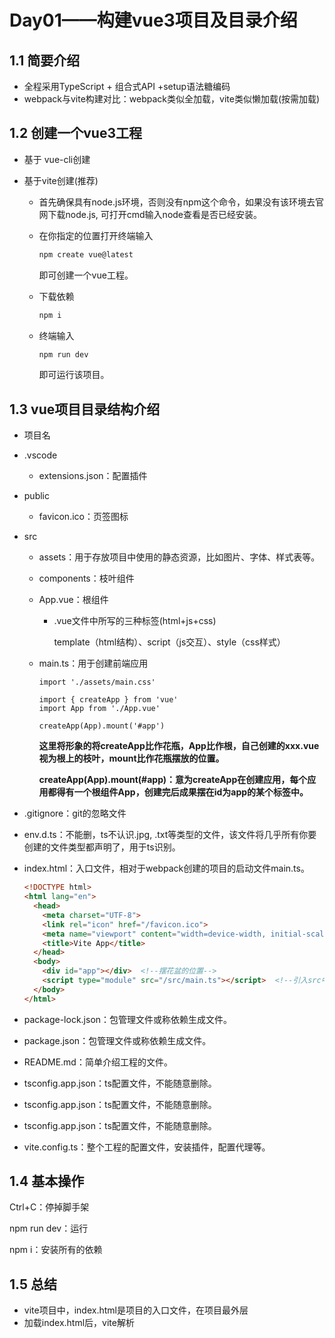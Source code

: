 # Day01——构建vue3项目及目录介绍

## 1.1 简要介绍

* 全程采用TypeScript + 组合式API +setup语法糖编码
* webpack与vite构建对比：webpack类似全加载，vite类似懒加载(按需加载)

## 1.2 创建一个vue3工程

* 基于 vue-cli创建

* 基于vite创建(推荐)

  * 首先确保具有node.js环境，否则没有npm这个命令，如果没有该环境去官网下载node.js,  可打开cmd输入node查看是否已经安装。

  * 在你指定的位置打开终端输入 

    ```powershell
    npm create vue@latest
    ```

     即可创建一个vue工程。

  * 下载依赖

    ```powershell
    npm i
    ```

  * 终端输入

    ```powershell
    npm run dev
    ```

    即可运行该项目。

## 1.3 vue项目目录结构介绍

*  项目名

  * .vscode

    * extensions.json：配置插件

  * public

    * favicon.ico：页签图标

  * src

    * assets：用于存放项目中使用的静态资源，比如图片、字体、样式表等。

    * components：枝叶组件

    * App.vue：根组件

      * .vue文件中所写的三种标签(html+js+css)

        template（html结构）、script（js交互）、style（css样式）

    * main.ts：用于创建前端应用

      ```tsx
      import './assets/main.css'
      
      import { createApp } from 'vue'
      import App from './App.vue'
      
      createApp(App).mount('#app')
      
      ```

      ​	**这里将形象的将createApp比作花瓶，App比作根，自己创建的xxx.vue视为根上的枝叶，mount比作花瓶摆放的位置。**

      ​	**createApp(App).mount(#app)：意为createApp在创建应用，每个应用都得有一个根组件App，创建完后成果摆在id为app的某个标签中。**

  * .gitignore：git的忽略文件

  * env.d.ts：不能删，ts不认识.jpg, .txt等类型的文件，该文件将几乎所有你要创建的文件类型都声明了，用于ts识别。

  * index.html：入口文件，相对于webpack创建的项目的启动文件main.ts。

    ```html
    <!DOCTYPE html>
    <html lang="en">
      <head>
        <meta charset="UTF-8">
        <link rel="icon" href="/favicon.ico">
        <meta name="viewport" content="width=device-width, initial-scale=1.0">
        <title>Vite App</title>
      </head>
      <body>
        <div id="app"></div>  <!--摆花盆的位置-->
        <script type="module" src="/src/main.ts"></script>  <!--引入src中的main.ts-->
      </body>
    </html>
    
    
    ```

  * package-lock.json：包管理文件或称依赖生成文件。

  * package.json：包管理文件或称依赖生成文件。

  * README.md：简单介绍工程的文件。

  * tsconfig.app.json：ts配置文件，不能随意删除。

  * tsconfig.app.json：ts配置文件，不能随意删除。

  * tsconfig.app.json：ts配置文件，不能随意删除。

  * vite.config.ts：整个工程的配置文件，安装插件，配置代理等。

## 1.4 基本操作

Ctrl+C：停掉脚手架

npm run dev：运行

npm i：安装所有的依赖

## 1.5 总结

* vite项目中，index.html是项目的入口文件，在项目最外层
* 加载index.html后，vite解析<script type="module" src="xxx">指向的JS.
* vue3中式通过createApp函数创建一个应用实例

## 1.6 手写src目录

1. 在新建的vue3工程中，删除src目录

2. 新建一个名为src的文件夹

3. 在src下新建文件App.vue，用于编写根组件 

   ```vue
   <template>
       <!-- html结构 -->
       <Person/>
       <Person/>
       <Person/>
   </template>
   
   <script lang="ts">
   import Person from './components/Person.vue'
   export default {
       name: 'App',   //组件名
       components: { Person } //注册新写的组件
   }
   </script>
   
   <style>
   /*样式 */
   .app {
       background-color: #ddd;
       box-shadow: 0 0 10px;
       border-radius: 10px;
       padding: 20px;
   }
   </style>
   ```

4. 在src下新建文件main.ts，用于创建前端应用

   ```ts
   import {createApp} from 'vue'
   import App from './App.vue'
   
   createApp(App).mount('#app')
   ```

5. 在src下新建文件夹components，用于存放编写的枝叶组件

6. 在components下新建Person.vue文件，用于编写一个名为Person的枝叶组件

```vue
<template>
    <!-- html结构 -->
    <div class="Person">
        <!-- {{}}插值语法，用于在html中插入vue实例中的数据 -->
        <h2>姓名：{{ name }}</h2>  
        <h2>年龄：{{ age }}</h2>
        <!-- click绑定事件 -->
        <button @click="changeName">修改名字</button>
        <button @click="changeAge">修改年龄</button>
        <button @click="showTel">查看联系方式</button>

    </div>
</template>

<script lang="ts">
export default {  //这个语法用于导出一个对象
    name: 'Person',   //组件名，这个属性指定了组件的名称
    data() {    //这个方法定义了组件的初始数据。 
        return {
            name: '张三',
            age: 18,
            tel: '1398888888'
        }
    },
    methods: {  //这个对象定义了组件中的方法。
        changeName() {
            this.name = 'zhang-san'
        },
        changeAge() {
            this.age += 1
        },
        showTel() {
            alert(this.tel)
        }
    }
}
</script>

<style scoped>
/*样式 */
.Person {
    background-color: skyblue;
    box-shadow: 0 0 10px;
    border-radius: 10px;
    padding: 20px;
}

button {
    margin: 0 5px;
}
</style>
```

7. npm run dev运行该项目